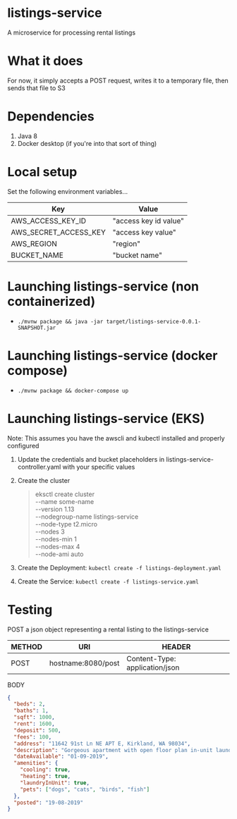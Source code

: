 # listings-service

A microservice for processing rental listings

# What it does

For now, it simply accepts a POST request, writes it to a temporary file, then sends that file to S3

# Dependencies

1. Java 8
2. Docker desktop (if you're into that sort of thing)

# Local setup

Set the following environment variables...

| Key      | Value |
| ----------- | ----------- |
| AWS_ACCESS_KEY_ID      | "access key id value" |
| AWS_SECRET_ACCESS_KEY   | "access key value" |
| AWS_REGION | "region" |
| BUCKET_NAME | "bucket name" |

# Launching listings-service (non containerized)

* `./mvnw package && java -jar target/listings-service-0.0.1-SNAPSHOT.jar`

# Launching listings-service (docker compose)

* `./mvnw package && docker-compose up`

# Launching listings-service (EKS)

Note: This assumes you have the awscli and kubectl installed and properly configured

1. Update the credentials and bucket placeholders in listings-service-controller.yaml with your specific values
2. Create the cluster
    
    > eksctl create cluster \
    > --name some-name \
    > --version 1.13 \
    > --nodegroup-name listings-service \
    > --node-type t2.micro \
    > --nodes 3 \
    > --nodes-min 1 \
    > --nodes-max 4 \
    > --node-ami auto
3. Create the Deployment: `kubectl create -f listings-deployment.yaml`
4. Create the Service: `kubectl create -f listings-service.yaml`

# Testing

POST a json object representing a rental listing to the listings-service

| METHOD      | URI | HEADER | 
| ----------- | ----------- | --- |
| POST      |  hostname:8080/post       | Content-Type: application/json |

BODY
```json
{
  "beds": 2,
  "baths": 1,
  "sqft": 1000,
  "rent": 1600,
  "deposit": 500,
  "fees": 100,
  "address": "11642 91st Ln NE APT E, Kirkland, WA 98034",
  "description": "Gorgeous apartment with open floor plan in-unit laundry deck. Features A/C stainless appliances hardwood floors stunning counter tops and cabinets abundant closet space and great finishes all around. Apartment complex has community patio area with BBQ and covered parking. Walk 1 block to Juanita Beach. The location does not get any better than this! $300 non refundable pet fee (per pet) Security deposit due at signing (and any pet fee) Tenant responsible for electricity 100$ for utilities such as water garbage and sewer",
  "dateAvailable": "01-09-2019",
  "amenities": {
    "cooling": true,
    "heating": true,
    "laundryInUnit": true,
    "pets": ["dogs", "cats", "birds", "fish"]
  },
  "posted": "19-08-2019"
}
```